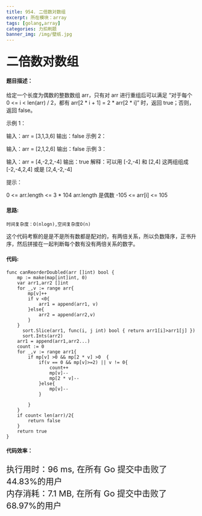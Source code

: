 ```yaml
---
title: 954. 二倍数对数组
excerpt: 所在模块：array
tags: [golang,array]
categories: 力扣刷题
banner_img: /img/壁纸.jpg
---
```


### <font size=6px>二倍数对数组</font>

#### 题目描述：

给定一个长度为偶数的整数数组 arr，只有对 arr 进行重组后可以满足 “对于每个 0 <= i < len(arr) / 2，都有 arr[2 * i + 1] = 2 * arr[2 * i]” 时，返回 true；否则，返回 false。

 

示例 1：

输入：arr = [3,1,3,6]
输出：false
示例 2：

输入：arr = [2,1,2,6]
输出：false
示例 3：

输入：arr = [4,-2,2,-4]
输出：true
解释：可以用 [-2,-4] 和 [2,4] 这两组组成 [-2,-4,2,4] 或是 [2,4,-2,-4]


提示：

0 <= arr.length <= 3 * 104
arr.length 是偶数
-105 <= arr[i] <= 105

#### 思路:

```
时间复杂度：O(nlogn),空间复杂度O(n)
```

这个代码考察的是是不是所有数都是配对的，有两倍关系，所以负数降序，正书升序，然后拼接在一起判断每个数有没有两倍关系的数字。

#### 代码:

```golang
func canReorderDoubled(arr []int) bool {
    mp := make(map[int]int, 0)
    var arr1,arr2 []int
    for _,v := range arr{
        mp[v]++
        if v <0{
            arr1 = append(arr1, v)
        }else{
            arr2 = append(arr2,v)
        }
    }
      sort.Slice(arr1, func(i, j int) bool { return arr1[i]>arr1[j] })
      sort.Ints(arr2)
    arr1 = append(arr1,arr2...)
    count := 0
    for _,v := range arr1{
        if mp[v] >0 && mp[2 * v] >0  {
            if(v == 0 && mp[v]>=2) || v != 0{
                count++
                mp[v]--
                mp[2 * v]--
            }else{
                mp[v]--
            }
            
        }
    }
    if count< len(arr)/2{
        return false
    }
    return true
}

```

#### 代码效率：

<p class="note note-primary"; style="font-size:22px">
   执行用时：96 ms, 在所有 Go 提交中击败了44.83%的用户<br>
   内存消耗：7.1 MB, 在所有 Go 提交中击败了68.97%的用户
</p>



